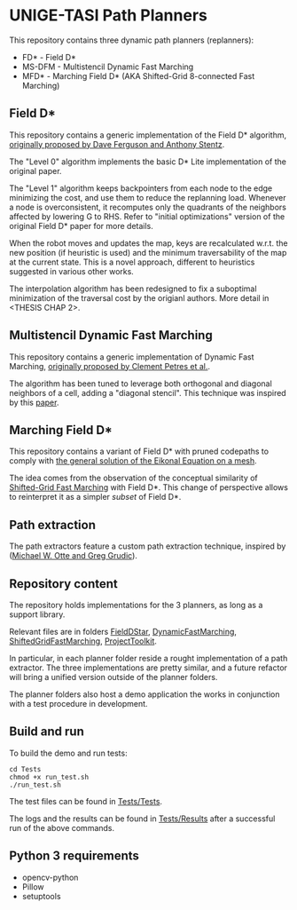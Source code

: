 # UNIGE-TASI Path Planners
This repository contains three dynamic path planners (replanners):
* FD* - Field D*
* MS-DFM - Multistencil Dynamic Fast Marching
* MFD* - Marching Field D* (AKA Shifted-Grid 8-connected Fast Marching)

## Field D*
This repository contains a generic implementation of the Field D* algorithm,
[originally proposed by Dave Ferguson and Anthony Stentz](
https://www.ri.cmu.edu/pub_files/pub4/ferguson_david_2005_3/ferguson_david_2005_3.pdf).

The "Level 0" algorithm implements the basic D* Lite implementation of the original paper.

The "Level 1" algorithm keeps backpointers from each node to the edge minimizing the cost,
and use them to reduce the replanning load. Whenever a node is overconsistent, it recomputes
only the quadrants of the neighbors affected by lowering G to RHS.
Refer to "initial optimizations" version of the original Field D* paper for more details.

When the robot moves and updates the map, keys are recalculated w.r.t. the new position
(if heuristic is used) and the minimum traversability of the map at the current state.
This is a novel approach, different to heuristics suggested in various other works.

The interpolation algorithm has been redesigned to fix a suboptimal minimization
of the traversal cost by the origianl authors. More detail in <THESIS CHAP 2>.


## Multistencil Dynamic Fast Marching
This repository contains a generic implementation of Dynamic Fast Marching,
[originally proposed by Clement Petres et al.](
https://ieeexplore.ieee.org/document/4154833).

The algorithm has been tuned to leverage both orthogonal and diagonal neighbors
of a cell, adding a "diagonal stencil". This technique was inspired by this
[paper](https://ieeexplore.ieee.org/document/6970475).

## Marching Field D*
This repository contains a variant of Field D* with pruned codepaths to comply with
[the general solution of the Eikonal Equation on a mesh](https://www.pnas.org/content/97/11/5699).

The idea comes from the observation of the conceptual similarity of [Shifted-Grid Fast Marching](
https://link.springer.com/content/pdf/10.1007/3-540-45103-X_151.pdf) with Field D*. This change of
perspective allows to reinterpret it as a simpler _subset_ of Field D*.


## Path extraction
The path extractors feature a custom path extraction technique, inspired by
([Michael W. Otte and Greg Grudic](https://ieeexplore.ieee.org/document/5354775)).

## Repository content
The repository holds implementations for the 3 planners, as long as a support library.

Relevant files are in folders [FieldDStar](FieldDStar), [DynamicFastMarching](DynamicFastMarching),
[ShiftedGridFastMarching](ShiftedGridFastMarching), [ProjectToolkit](ProjectToolkit).

In particular, in each planner folder reside a rought implementation of a path extractor. The three
implementations are pretty similar, and a future refactor will bring a unified version outside of the planner folders.

The planner folders also host a demo application the works in conjunction with a test procedure in development.

## Build and run
To build the demo and run tests:
```
cd Tests
chmod +x run_test.sh
./run_test.sh
```
The test files can be found in [Tests/Tests](Tests/Tests).

The logs and the results can be found in [Tests/Results](Tests/Results) after a successful run of the above commands.

## Python 3 requirements
* opencv-python
* Pillow
* setuptools